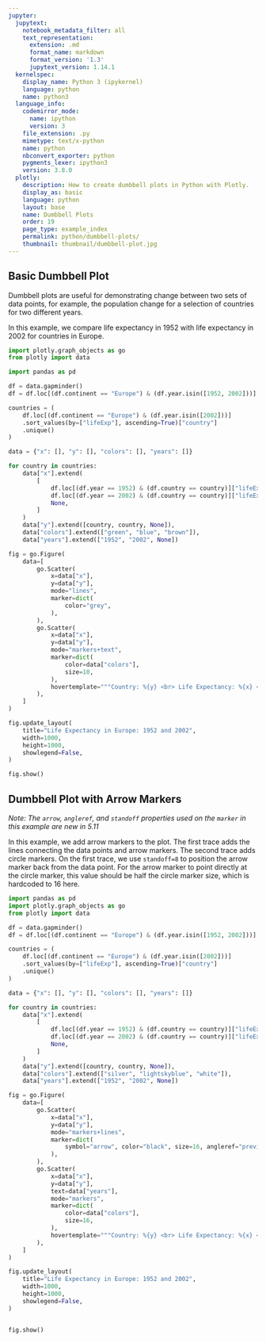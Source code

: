 ```yaml
---
jupyter:
  jupytext:
    notebook_metadata_filter: all
    text_representation:
      extension: .md
      format_name: markdown
      format_version: '1.3'
      jupytext_version: 1.14.1
  kernelspec:
    display_name: Python 3 (ipykernel)
    language: python
    name: python3
  language_info:
    codemirror_mode:
      name: ipython
      version: 3
    file_extension: .py
    mimetype: text/x-python
    name: python
    nbconvert_exporter: python
    pygments_lexer: ipython3
    version: 3.8.0
  plotly:
    description: How to create dumbbell plots in Python with Plotly.
    display_as: basic
    language: python
    layout: base
    name: Dumbbell Plots
    order: 19
    page_type: example_index
    permalink: python/dumbbell-plots/
    thumbnail: thumbnail/dumbbell-plot.jpg
---
```


## Basic Dumbbell Plot


Dumbbell plots are useful for demonstrating change between two sets of data points, for example, the population change for a selection of countries for two different years.

In this example, we compare life expectancy in 1952 with life expectancy in 2002 for countries in Europe.

```python
import plotly.graph_objects as go
from plotly import data

import pandas as pd

df = data.gapminder()
df = df.loc[(df.continent == "Europe") & (df.year.isin([1952, 2002]))]

countries = (
    df.loc[(df.continent == "Europe") & (df.year.isin([2002]))]
    .sort_values(by=["lifeExp"], ascending=True)["country"]
    .unique()
)

data = {"x": [], "y": [], "colors": [], "years": []}

for country in countries:
    data["x"].extend(
        [
            df.loc[(df.year == 1952) & (df.country == country)]["lifeExp"].values[0],
            df.loc[(df.year == 2002) & (df.country == country)]["lifeExp"].values[0],
            None,
        ]
    )
    data["y"].extend([country, country, None]),
    data["colors"].extend(["green", "blue", "brown"]),
    data["years"].extend(["1952", "2002", None])

fig = go.Figure(
    data=[
        go.Scatter(
            x=data["x"],
            y=data["y"],
            mode="lines",
            marker=dict(
                color="grey",
            ),
        ),
        go.Scatter(
            x=data["x"],
            y=data["y"],
            mode="markers+text",
            marker=dict(
                color=data["colors"],
                size=10,
            ),
            hovertemplate="""Country: %{y} <br> Life Expectancy: %{x} <br><extra></extra>""",
        ),
    ]
)

fig.update_layout(
    title="Life Expectancy in Europe: 1952 and 2002",
    width=1000,
    height=1000,
    showlegend=False,
)

fig.show()

```

## Dumbbell Plot with Arrow Markers

*Note: The `arrow`, `angleref`, and `standoff` properties used on the `marker` in this example are new in 5.11*

In this example, we add arrow markers to the plot. The first trace adds the lines connecting the data points and arrow markers.
The second trace adds circle markers. On the first trace, we use `standoff=8` to position the arrow marker back from the data point.
For the arrow marker to point directly at the circle marker, this value should be half the circle marker size, which is hardcoded to 16 here.

```python
import pandas as pd
import plotly.graph_objects as go
from plotly import data

df = data.gapminder()
df = df.loc[(df.continent == "Europe") & (df.year.isin([1952, 2002]))]

countries = (
    df.loc[(df.continent == "Europe") & (df.year.isin([2002]))]
    .sort_values(by=["lifeExp"], ascending=True)["country"]
    .unique()
)

data = {"x": [], "y": [], "colors": [], "years": []}

for country in countries:
    data["x"].extend(
        [
            df.loc[(df.year == 1952) & (df.country == country)]["lifeExp"].values[0],
            df.loc[(df.year == 2002) & (df.country == country)]["lifeExp"].values[0],
            None,
        ]
    )
    data["y"].extend([country, country, None]),
    data["colors"].extend(["silver", "lightskyblue", "white"]),
    data["years"].extend(["1952", "2002", None])

fig = go.Figure(
    data=[
        go.Scatter(
            x=data["x"],
            y=data["y"],
            mode="markers+lines",
            marker=dict(
                symbol="arrow", color="black", size=16, angleref="previous", standoff=8
            ),
        ),
        go.Scatter(
            x=data["x"],
            y=data["y"],
            text=data["years"],
            mode="markers",
            marker=dict(
                color=data["colors"],
                size=16,
            ),
            hovertemplate="""Country: %{y} <br> Life Expectancy: %{x} <br> Year: %{text} <br><extra></extra>""",
        ),
    ]
)

fig.update_layout(
    title="Life Expectancy in Europe: 1952 and 2002",
    width=1000,
    height=1000,
    showlegend=False,
)


fig.show()

```
